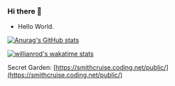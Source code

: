 ### Hi there 👋
- Hello World.

[![Anurag's GitHub stats](https://github-readme-stats.vercel.app/api?username=Smith-Cruise&count_private=true)](https://github.com/anuraghazra/github-readme-stats)

[![willianrod's wakatime stats](https://github-readme-stats.vercel.app/api/wakatime?username=smithcruise)](https://github.com/anuraghazra/github-readme-stats)


Secret Garden: [https://smithcruise.coding.net/public/](https://smithcruise.coding.net/public/)



